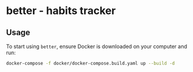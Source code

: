 # better - habits tracker

## Usage

To start using `better`, ensure Docker is downloaded on your computer and run:

```bash
docker-compose -f docker/docker-compose.build.yaml up --build -d
```
